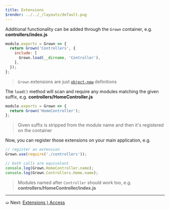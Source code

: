 ```yaml
---
title: Extensions
$render: ../../_/layouts/default.pug
---
```


Additional functionality can be added through the `Grown` container, e.g. **controllers/index.js**

```js
module.exports = Grown => {
  return Grown('Controllers', {
    include: [
      Grown.load(__dirname, 'Controller'),
    ],
  });
};
```

> `Grown` extensions are just [`object-new`](https://www.npmjs.com/package/object-new#definitions) definitions

The `load()` method will scan and require any modules matching the given suffix, e.g. **controllers/HomeController.js**

```js
module.exports = Grown => {
  return Grown('HomeController');
};
```

> Given suffix is stripped from the module name and then it's registered on the container

Now, you can register those extensions on your main application, e.g.

```js
// register an extension
Grown.use(require('./controllers'));

// both calls are equivalent
console.log(Grown.HomeController.name);
console.log(Grown.Controllers.Home.name);
```

> Modules named after `Controller` should work too, e.g. **controllers/HomeController/index.js**

---

➯ Next: [Extensions &rangle; Access](./docs/extensions/access)
